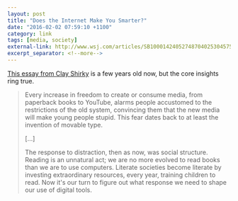 ```yaml
---
layout: post
title: "Does the Internet Make You Smarter?"
date: "2016-02-02 07:59:10 +1100"
category: link
tags: [media, society]
external-link: http://www.wsj.com/articles/SB10001424052748704025304575284973472694334
excerpt_separator: <!--more-->
---
```


<!--more-->

[This essay from Clay Shirky][essay] is a few years old now, but the core insights ring true. 

> Every increase in freedom to create or consume media, from paperback books to YouTube, alarms people accustomed to the restrictions of the old system, convincing them that the new media will make young people stupid. This fear dates back to at least the invention of movable type.
>
> [...]
>
> The response to distraction, then as now, was social structure. Reading is an unnatural act; we are no more evolved to read books than we are to use computers. Literate societies become literate by investing extraordinary resources, every year, training children to read. Now it's our turn to figure out what response we need to shape our use of digital tools.


[essay]: http://www.wsj.com/articles/SB10001424052748704025304575284973472694334
